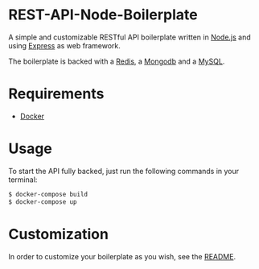 # REST-API-Node-Boilerplate

A simple and customizable RESTful API boilerplate written in [Node.js](https://nodejs.org/en/) and using [Express](https://expressjs.com/) as web framework.

The boilerplate is backed with a [Redis](https://redis.io/), a [Mongodb](https://www.mongodb.com/) and a [MySQL](https://www.mysql.com/).


# Requirements

- [Docker](https://www.docker.com)

# Usage

To start the API fully backed, just run the following commands in your terminal:

```bash
$ docker-compose build
$ docker-compose up
```

# Customization

In order to customize your boilerplate as you wish, see the [README](https://github.com/TommyStarK/REST-API-Node-Boilerplate/blob/master/api/README.md).
